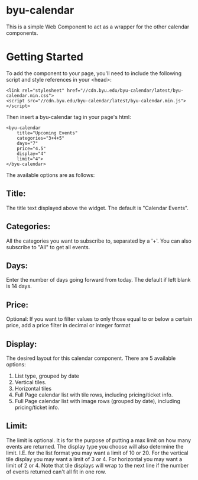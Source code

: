# byu-calendar

This is a simple Web Component to act as a wrapper for the other calendar components.

# Getting Started

To add the component to your page, you'll need to include the following script and style references in your &lt;head&gt;:

    <link rel="stylesheet" href="//cdn.byu.edu/byu-calendar/latest/byu-calendar.min.css">
    <script src="//cdn.byu.edu/byu-calendar/latest/byu-calendar.min.js"></script>

Then insert a byu-calendar tag in your page's html:

    <byu-calendar
        title="Upcoming Events"
        categories="3+4+5"
        days="7"
        price="4.5"            
        display="4"  
        limit="4">
    </byu-calendar>

The available options are as follows:

## Title:
The title text displayed above the widget. The default is "Calendar Events".

## Categories: 
All the categories you want to subscribe to, separated by a '+'. You can also subscribe to "All" to get all events.

## Days:
Enter the number of days going forward from today. The default if left blank is 14 days.

## Price:
Optional: If you want to filter values to only those equal to or below a certain price, add a price filter in decimal or integer format

## Display:
The desired layout for this calendar component. There are 5 available options:
1. List type, grouped by date
2. Vertical tiles.
3. Horizontal tiles
4. Full Page calendar list with tile rows, including pricing/ticket info.
5. Full Page calendar list with image rows (grouped by date), including pricing/ticket info.


## Limit: 
The limit is optional. It is for the purpose of putting a max limit on how many events are returned. The display type you choose will also determine the limit. I.E. for the list format you may want a limit of 10 or 20. For the vertical tile display you may want a limit of 3 or 4. For horizontal you may want a limit of 2 or 4. Note that tile displays will wrap to the next line if the number of events returned can't all fit in one row.
            
